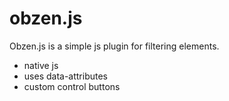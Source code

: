 # obzen.js

Obzen.js is a simple js plugin for filtering elements.

  - native js
  - uses data-attributes
  - custom control buttons


